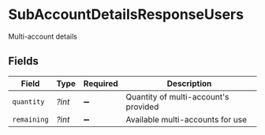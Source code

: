 # SubAccountDetailsResponseUsers

Multi-account details


## Fields

| Field                                | Type                                 | Required                             | Description                          |
| ------------------------------------ | ------------------------------------ | ------------------------------------ | ------------------------------------ |
| `quantity`                           | *?int*                               | :heavy_minus_sign:                   | Quantity of multi-account's provided |
| `remaining`                          | *?int*                               | :heavy_minus_sign:                   | Available multi-accounts for use     |